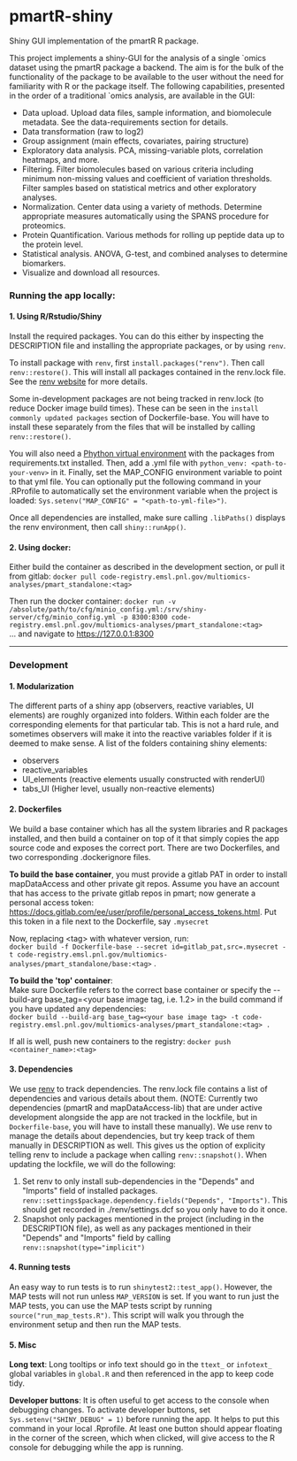 # pmartR-shiny

Shiny GUI implementation of the pmartR R package.

This project implements a shiny-GUI for the analysis of a single \`omics dataset
using the pmartR package a backend.  The aim is for the bulk of the functionality
of the package to be available to the user without the need for familiarity with
R or the package itself.  The following capabilities, presented in the order of
a traditional `omics analysis, are available in the GUI:

- Data upload.  Upload data files, sample information, and biomolecule metadata.  See the data-requirements section for details.
- Data transformation (raw to log2)
- Group assignment (main effects, covariates, pairing structure)
- Exploratory data analysis.  PCA, missing-variable plots, correlation heatmaps, and more.
- Filtering.  Filter biomolecules based on various criteria including minimum non-missing values and coefficient of variation thresholds.  Filter samples based on statistical metrics and other exploratory analyses.
- Normalization.  Center data using a variety of methods.  Determine appropriate measures automatically using the SPANS procedure for proteomics.
- Protein Quantification.  Various methods for rolling up peptide data up to the protein level.
- Statistical analysis.  ANOVA, G-test, and combined analyses to determine biomarkers.
- Visualize and download all resources.

### Running the app locally:

#### 1.  Using R/Rstudio/Shiny
Install the required packages.  You can do this either by inspecting the DESCRIPTION file and installing the appropriate packages, or by using `renv`.  

To install package with `renv`, first `install.packages("renv")`.  Then call `renv::restore()`.  This will install all packages contained in the renv.lock file.  See the [renv website](https://rstudio.github.io/renv/articles/renv.html) for more details.

Some in-development packages are not being tracked in renv.lock (to reduce Docker image build times).  These can be seen in the `install commonly updated packages` section of Dockerfile-base.  You will have to install these separately from the files that will be installed by calling `renv::restore()`.

You will also need a [Phython virtual environment](https://packaging.python.org/en/latest/guides/installing-using-pip-and-virtual-environments/#creating-a-virtual-environment) with the packages from requirements.txt installed. 
Then, add a .yml file with `python_venv: <path-to-your-venv>` in it. Finally, set the MAP_CONFIG environment variable to point to that yml file. 
You can optionally put the following command in your .RProfile to automatically set the environment variable when the project is loaded: `Sys.setenv("MAP_CONFIG" = "<path-to-yml-file>")`.

Once all dependencies are installed, make sure calling `.libPaths()` displays the renv environment, then call `shiny::runApp()`.

#### 2.  Using docker:

Either build the container as described in the development section, or pull it from gitlab:
`docker pull code-registry.emsl.pnl.gov/multiomics-analyses/pmart_standalone:<tag>`

Then run the docker container:  `docker run -v /absolute/path/to/cfg/minio_config.yml:/srv/shiny-server/cfg/minio_config.yml -p 8300:8300 code-registry.emsl.pnl.gov/multiomics-analyses/pmart_standalone:<tag>`  
... and navigate to https://127.0.0.1:8300

***

### **Development**

#### **1. Modularization**

The different parts of a shiny app (observers, reactive variables, UI elements) are roughly organized into folders.  Within each folder are the corresponding elements for that particular tab.  This is not a hard rule, and sometimes observers will make it into the reactive variables folder if it is deemed to make sense.  A list of the folders containing shiny elements:

- observers
- reactive_variables
- UI_elements (reactive elements usually constructed with renderUI)
- tabs_UI (Higher level, usually non-reactive elements)

#### **2. Dockerfiles**

We build a base container which has all the system libraries and R packages installed, and then build a container on top of it that simply copies the app source code and exposes the correct port.  There are two Dockerfiles, and two corresponding .dockerignore files.

**To build the base container**, you must provide a gitlab PAT in order to install mapDataAccess and other private git repos.  Assume you have an account that has access to the private gitlab repos in pmart; now generate a personal access token:  https://docs.gitlab.com/ee/user/profile/personal_access_tokens.html.  Put this token in a file next to the Dockerfile, say `.mysecret`  

Now, replacing &lt;tag&gt; with whatever version, run:  
`docker build -f Dockerfile-base --secret id=gitlab_pat,src=.mysecret -t code-registry.emsl.pnl.gov/multiomics-analyses/pmart_standalone/base:<tag>` .

**To build the 'top' container**:  
Make sure Dockerfile refers to the correct base container or specify the --build-arg base_tag=<your base image tag, i.e. 1.2> in the build command if you have updated any dependencies:  
`docker build --build-arg base_tag=<your base image tag> -t code-registry.emsl.pnl.gov/multiomics-analyses/pmart_standalone:<tag> .`

If all is well, push new containers to the registry:  `docker push <container_name>:<tag>`

#### **3. Dependencies**

We use [renv](https://rstudio.github.io/renv/articles/renv.html) to track dependencies.  The renv.lock file contains a list of dependencies and various details about them.  (NOTE:  Currently two dependencies (pmartR and mapDataAccess-lib) that are under active development alongside the app are not tracked in the lockfile, but in `Dockerfile-base`, you will have to install these manually).  We use renv to manage the details about dependencies, but try keep track of them manually in DESCRIPTION as well.  This gives us the option of explicity telling renv to include a package when calling `renv::snapshot()`.  When updating the lockfile, we will do the following:

1.  Set renv to only install sub-dependencies in the "Depends" and "Imports" field of installed packages. `renv::settings$package.dependency.fields("Depends", "Imports")`.  This should get recorded in ./renv/settings.dcf so you only have to do it once.
2.  Snapshot only packages mentioned in the project (including in the DESCRIPTION file), as well as any packages mentioned in their "Depends" and "Imports" field by calling `renv::snapshot(type="implicit")`

#### **4. Running tests**

An easy way to run tests is to run `shinytest2::test_app()`. However, the MAP tests will not run unless `MAP_VERSION` is set.
If you want to run just the MAP tests, you can use the MAP tests script by running `source("run_map_tests.R")`. This script will walk you through the environment setup and then run the MAP tests.

#### **5. Misc**

**Long text**:  Long tooltips or info text should go in the `ttext_` or `infotext_` global variables in `global.R` and then referenced in the app to keep code tidy.

**Developer buttons**:  It is often useful to get access to the console when debugging changes.  To activate developer buttons, set `Sys.setenv("SHINY_DEBUG" = 1)` before running the app.  It helps to put this command in your local .Rprofile.  At least one button should appear floating in the corner of the screen, which when clicked, will give access to the R console for debugging while the app is running.

